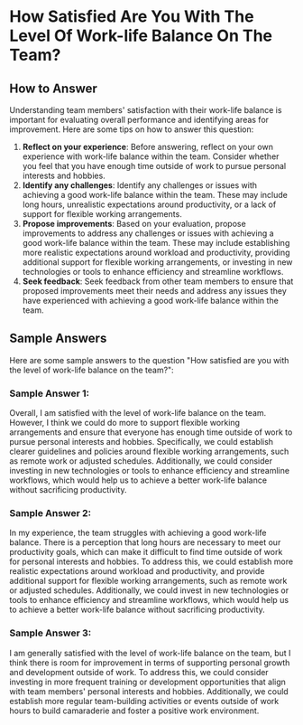 How Satisfied Are You With The Level Of Work-life Balance On The Team?
=============================================================================================

How to Answer
-------------

Understanding team members' satisfaction with their work-life balance is important for evaluating overall performance and identifying areas for improvement. Here are some tips on how to answer this question:

1. **Reflect on your experience**: Before answering, reflect on your own experience with work-life balance within the team. Consider whether you feel that you have enough time outside of work to pursue personal interests and hobbies.
2. **Identify any challenges**: Identify any challenges or issues with achieving a good work-life balance within the team. These may include long hours, unrealistic expectations around productivity, or a lack of support for flexible working arrangements.
3. **Propose improvements**: Based on your evaluation, propose improvements to address any challenges or issues with achieving a good work-life balance within the team. These may include establishing more realistic expectations around workload and productivity, providing additional support for flexible working arrangements, or investing in new technologies or tools to enhance efficiency and streamline workflows.
4. **Seek feedback**: Seek feedback from other team members to ensure that proposed improvements meet their needs and address any issues they have experienced with achieving a good work-life balance within the team.

Sample Answers
--------------

Here are some sample answers to the question "How satisfied are you with the level of work-life balance on the team?":

### Sample Answer 1:

Overall, I am satisfied with the level of work-life balance on the team. However, I think we could do more to support flexible working arrangements and ensure that everyone has enough time outside of work to pursue personal interests and hobbies. Specifically, we could establish clearer guidelines and policies around flexible working arrangements, such as remote work or adjusted schedules. Additionally, we could consider investing in new technologies or tools to enhance efficiency and streamline workflows, which would help us to achieve a better work-life balance without sacrificing productivity.

### Sample Answer 2:

In my experience, the team struggles with achieving a good work-life balance. There is a perception that long hours are necessary to meet our productivity goals, which can make it difficult to find time outside of work for personal interests and hobbies. To address this, we could establish more realistic expectations around workload and productivity, and provide additional support for flexible working arrangements, such as remote work or adjusted schedules. Additionally, we could invest in new technologies or tools to enhance efficiency and streamline workflows, which would help us to achieve a better work-life balance without sacrificing productivity.

### Sample Answer 3:

I am generally satisfied with the level of work-life balance on the team, but I think there is room for improvement in terms of supporting personal growth and development outside of work. To address this, we could consider investing in more frequent training or development opportunities that align with team members' personal interests and hobbies. Additionally, we could establish more regular team-building activities or events outside of work hours to build camaraderie and foster a positive work environment.
